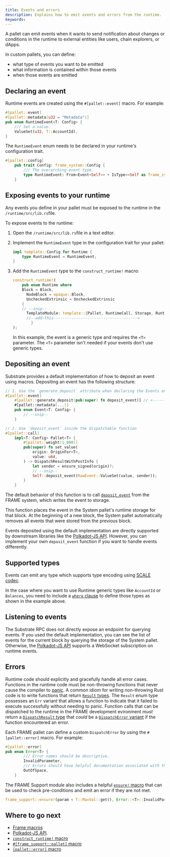 ```yaml
---
title: Events and errors
description: Explains how to emit events and errors from the runtime.
keywords:
---
```


A pallet can emit events when it wants to send notification about changes or conditions in the runtime to external entities like users, chain explorers, or dApps.

In custom pallets, you can define:

- what type of events you want to be emitted 
- what information is contained within those events
- when those events are emitted

## Declaring an event

Runtime events are created using the `#[pallet::event]` macro.
For example:

```rust
#[pallet::event]
#[pallet::metadata(u32 = "Metadata")]
pub enum RuntimeEvent<T: Config> {
	/// Set a value.
	ValueSet(u32, T::AccountId),
}
```

The `RuntimeEvent` enum needs to be declared in your runtime's configuration trait.

```rust
#[pallet::config]
	pub trait Config: frame_system::Config {
		/// The overarching event type.
		type RuntimeEvent: From<Event<Self>> + IsType<<Self as frame_system::Config>::RuntimeEvent>;
	}
```

## Exposing events to your runtime

Any events you define in your pallet must be exposed to the runtime in the `/runtime/src/lib.rs`file.

To expose events to the runtime:

1. Open the `/runtime/src/lib.rs`file in a text editor.
   
1. Implement the `RuntimeEvent` type in the configuration trait for your pallet:
   
	 ```rust
	 impl template::Config for Runtime {
		 type RuntimeEvent = RuntimeEvent;
	 }
	 ```

1. Add the `RuntimeEvent` type to the `construct_runtime!` macro:
   
	 ```rust
	 construct_runtime!(
		 pub enum Runtime where
	  	 Block = Block,
		   NodeBlock = opaque::Block,
		   UncheckedExtrinsic = UncheckedExtrinsic
		 {
	     // --snip--
		   TemplateModule: template::{Pallet, RuntimeCall, Storage, RuntimeEvent<T>},
		   //--add-this------------------------------------->
			 }
	 );
   ```
	 
	 In this example, the event is a generic type and requires the `<T>` parameter.
	 The `<T>` parameter isn't needed if your events don't use generic types.

## Depositing an event

Substrate provides a default implementation of how to deposit an event using macros.
Depositing an event has the following structure:

```rust
// 1. Use the `generate_deposit` attribute when declaring the Events enum.
#[pallet::event]
	#[pallet::generate_deposit(pub(super) fn deposit_event)] // <------ here ----
	#[pallet::metadata(...)]
	pub enum Event<T: Config> {
		// --snip--
	}

// 2. Use `deposit_event` inside the dispatchable function
#[pallet::call]
	impl<T: Config> Pallet<T> {
		#[pallet::weight(1_000)]
		pub(super) fn set_value(
			origin: OriginFor<T>,
			value: u64,
		) -> DispatchResultWithPostInfo {
			let sender = ensure_signed(origin)?;
			// --snip--
			Self::deposit_event(RawEvent::ValueSet(value, sender));
		}
	}
```

The default behavior of this function is to call [`deposit_event`](https://paritytech.github.io/substrate/master/frame_system/pallet/struct.Pallet.html#method.deposit_event) from the FRAME system, which writes the event to storage.

This function places the event in the System pallet's runtime storage for that block.
At the beginning of a new block, the System pallet automatically removes all events that were stored from the previous block.

Events deposited using the default implementation are directly supported by downstream libraries like the [Polkadot-JS API](https://github.com/polkadot-js/api).
However, you can implement your own `deposit_event` function if you want to handle events differently.

## Supported types

Events can emit any type which supports type encoding using [SCALE codec](/reference/scale-codec).

In the case where you want to use Runtime generic types like `AccountId` or `Balances`, you need to
include a [`where` clause](https://doc.rust-lang.org/rust-by-example/generics/where.html) to define
those types as shown in the example above.

## Listening to events

The Substrate RPC does not directly expose an endpoint for querying events.
If you used the default implementation, you can see the list of events for the current block by querying the storage of the System pallet.
Otherwise, the [Polkadot-JS API](https://github.com/polkadot-js/api) supports a WebSocket subscription on runtime events.

## Errors

Runtime code should explicitly and gracefully handle all error cases.
Functions in the runtime code must be non-throwing functions that never cause the compiler to [panic](https://doc.rust-lang.org/book/ch09-03-to-panic-or-not-to-panic.html).
A common idiom for writing non-throwing Rust code is to write functions that return [`Result` types](https://paritytech.github.io/substrate/master/frame_support/dispatch/result/enum.Result.html).
The `Result` enum type possesses an `Err` variant that allows a function to indicate that it failed to execute successfully without needing to panic. 
Function calls that can be dispatched to the runtime in the FRAME development evironment _must_ return a [`DispatchResult` type](https://paritytech.github.io/substrate/master/frame_support/dispatch/type.DispatchResult.html) that _could_ be a [`DispatchError` variant](https://paritytech.github.io/substrate/master/frame_support/dispatch/enum.DispatchError.html) if the function encountered an error.

Each FRAME pallet can define a custom `DispatchError` by using the `#[pallet::error]` macro.
For example:

```rust
#[pallet::error]
pub enum Error<T> {
		/// Error names should be descriptive.
		InvalidParameter,
		/// Errors should have helpful documentation associated with them.
		OutOfSpace,
	}
```

The FRAME Support module also includes a helpful [`ensure!` macro](https://paritytech.github.io/substrate/master/frame_support/macro.ensure.html) that can be used to check pre-conditions and emit an error if they are not met.

```rust
frame_support::ensure!(param < T::MaxVal::get(), Error::<T>::InvalidParameter);
```

## Where to go next

- [Frame macros](/reference/frame-macros)
- [Polkadot-JS API](https://github.com/polkadot-js/api).
- [`construct_runtime!` macro](https://paritytech.github.io/substrate/master/frame_support/macro.construct_runtime.html)
- [`#[frame_support::pallet]` macro](https://paritytech.github.io/substrate/master/frame_support/attr.pallet.html)
- [`[pallet::error]` macro](https://paritytech.github.io/substrate/master/frame_support/attr.pallet.html#error-palleterror-optional)
